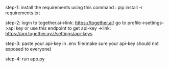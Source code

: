 step-1: install the requirements
        using this command : pip install -r requirements.txt

step-2: login to together.ai->link: https://together.ai/
        go to profile->settings->api key or
        use this endpoint to get api-key ->link: https://api.together.xyz/settings/api-keys

step-3: paste your api-key in .env file(make sure your api-key should not exposed to everyone)

step-4: run app.py
